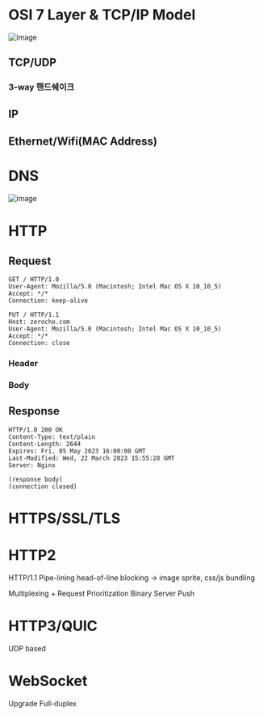 # OSI 7 Layer & TCP/IP Model
![image](https://user-images.githubusercontent.com/10962668/226811511-a828bc0b-389f-491e-abc3-562b93b58ee7.png)

## TCP/UDP

### 3-way 핸드쉐이크

## IP

## Ethernet/Wifi(MAC Address)

# DNS
![image](https://user-images.githubusercontent.com/10962668/226812033-6bbefc13-7d60-4802-9b84-373af4ead7b9.png)

# HTTP

## Request
```
GET / HTTP/1.0
User-Agent: Mozilla/5.0 (Macintosh; Intel Mac OS X 10_10_5)
Accept: */*
Connection: keep-alive
```
```
PUT / HTTP/1.1
Host: zerocho.com
User-Agent: Mozilla/5.0 (Macintosh; Intel Mac OS X 10_10_5)
Accept: */*
Connection: close
```
### Header

### Body

## Response
```
HTTP/1.0 200 OK 
Content-Type: text/plain
Content-Length: 2644
Expires: Fri, 05 May 2023 16:00:00 GMT
Last-Modified: Wed, 22 March 2023 15:55:28 GMT
Server: Nginx

(response body)
(connection closed)
```

# HTTPS/SSL/TLS


# HTTP2
HTTP/1.1 Pipe-lining
head-of-line blocking -> image sprite, css/js bundling

Multiplexing + Request Prioritization
Binary
Server Push

# HTTP3/QUIC
UDP based

# WebSocket
Upgrade
Full-duplex
